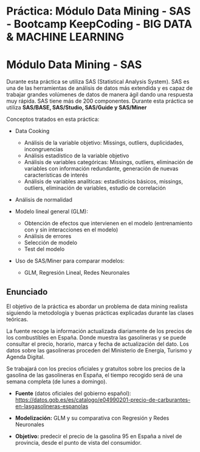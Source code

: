 # Práctica: Módulo Data Mining - SAS - Bootcamp KeepCoding - BIG DATA & MACHINE LEARNING

# Módulo Data Mining - SAS

Durante esta práctica se utiliza SAS (Statistical Analysis System). SAS es una de las herramientas 
de análisis de datos más extendida y es capaz de trabajar grandes volúmenes de datos de manera ágil dando una respuesta
muy rápida. SAS tiene más de 200 componentes. Durante esta práctica se utiliza **SAS/BASE, SAS/Studio, SAS/Guide y SAS/Miner**

Conceptos tratados en esta práctica:

- Data Cooking
   - Análisis de la variable objetivo: Missings, outliers, duplicidades, incongruencias
   - Análisis estadístico de la variable objetivo
   - Análisis de variables categóricas: Missings, outliers, eliminación de variables con información redundante, generación de nuevas características de interés
   - Análisis de variables analíticas: estadísticios básicos, missings, outliers, eliminación de variables, estudio de correlación
   
- Análisis de normalidad
- Modelo lineal general (GLM): 
    - Obtención de efectos que intervienen en el modelo (entrenamiento con y sin interacciones en el modelo)
    - Análisis de errores
    - Selección de modelo
    - Test del modelo
    
- Uso de SAS/Miner para comparar modelos:
     - GLM, Regresión Lineal, Redes Neuronales
  

## Enunciado

El objetivo de la práctica es abordar un problema de data mining realista siguiendo la metodología y buenas prácticas explicadas durante las clases teóricas.

La fuente recoge la información actualizada diariamente de los precios de los combustibles en España. Donde muestra las gasolineras y se puede consultar el precio, horario, marca y fecha de actualización del dato. Los datos sobre las gasolineras proceden del Ministerio de Energía, Turismo y Agenda Digital.

Se trabajará con los precios oficiales y gratuitos sobre los precios de la gasolina de las gasolineras en España, el tiempo recogido será de una semana completa (de lunes a domingo).

- **Fuente** (datos oficiales del gobierno español): https://datos.gob.es/es/catalogo/e04990201-precio-de-carburantes-en-lasgasolineras-espanolas

- **Modelización:** GLM y su comparativa con Regresión y Redes Neuronales

- **Objetivo:** predecir el precio de la gasolina 95 en España a nivel de provincia, desde el punto de vista del consumidor.

